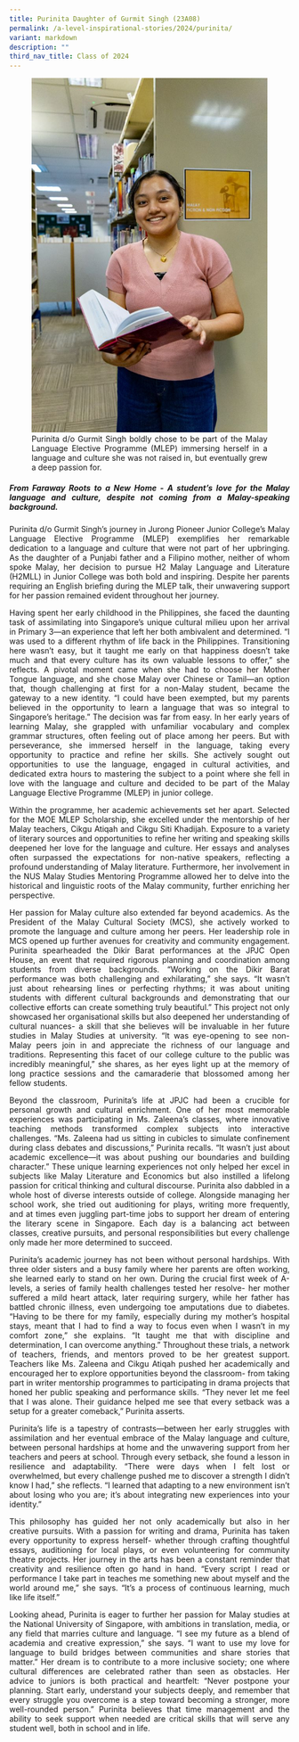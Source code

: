 ```yaml
---
title: Purinita Daughter of Gurmit Singh (23A08)
permalink: /a-level-inspirational-stories/2024/purinita/
variant: markdown
description: ""
third_nav_title: Class of 2024
---
```

<div align="justify">

<figure>
<img src="/images/Accomplishment/2024%20A%20Lvl%20Inspirational%20Story/2__Purinita.jpg"><figcaption>Purinita d/o Gurmit Singh boldly chose to be part of the Malay Language Elective Programme (MLEP) immersing herself in a language and culture she was not raised in, but eventually grew a deep passion for.</figcaption></figure>

<b><h5>From Faraway Roots to a New Home  - A student’s love for the Malay language and culture, despite not coming from a Malay-speaking background.</h5></b>

<p>Purinita d/o Gurmit Singh’s journey in Jurong Pioneer Junior College’s Malay Language Elective Programme (MLEP) exemplifies her remarkable dedication to a language and culture that were not part of her upbringing. As the daughter of a Punjabi father and a Filipino mother, neither of whom spoke Malay, her decision to pursue H2 Malay Language and Literature (H2MLL) in Junior College was both bold and inspiring. Despite her parents requiring an English briefing during the MLEP talk, their unwavering support for her passion remained evident throughout her journey.</p>
 
<p>Having spent her early childhood in the Philippines, she faced the daunting task of assimilating into Singapore’s unique cultural milieu upon her arrival in Primary 3—an experience that left her both ambivalent and determined. “I was used to a different rhythm of life back in the Philippines. Transitioning here wasn’t easy, but it taught me early on that happiness doesn’t take much and that every culture has its own valuable lessons to offer,” she reflects. A pivotal moment came when she had to choose her Mother Tongue language, and she chose Malay over Chinese or Tamil—an option that, though challenging at first for a non-Malay student, became the gateway to a new identity. “I could have been exempted, but my parents believed in the opportunity to learn a language that was so integral to Singapore’s heritage.” The decision was far from easy. In her early years of learning Malay, she grappled with unfamiliar vocabulary and complex grammar structures, often feeling out of place among her peers. But with perseverance, she immersed herself in the language, taking every opportunity to practice and refine her skills. She actively sought out opportunities to use the language, engaged in cultural activities, and dedicated extra hours to mastering the subject to a point where she fell in love with the language and culture and decided to be part of the Malay Language Elective Programme (MLEP) in junior college. </p>

<p>Within the programme, her academic achievements set her apart. Selected for the MOE MLEP Scholarship, she excelled under the mentorship of her Malay teachers, Cikgu Atiqah and Cikgu Siti Khadijah. Exposure to a variety of literary sources and opportunities to refine her writing and speaking skills deepened her love for the language and culture. Her essays and analyses often surpassed the expectations for non-native speakers, reflecting a profound understanding of Malay literature. Furthermore, her involvement in the NUS Malay Studies Mentoring Programme allowed her to delve into the historical and linguistic roots of the Malay community, further enriching her perspective.</p>

<p>Her passion for Malay culture also extended far beyond academics. As the President of the Malay Cultural Society (MCS), she actively worked to promote the language and culture among her peers. Her leadership role in MCS opened up further avenues for creativity and community engagement. Purinita spearheaded the Dikir Barat performances at the JPJC Open House, an event that required rigorous planning and coordination among students from diverse backgrounds. “Working on the Dikir Barat performance was both challenging and exhilarating,” she says. “It wasn’t just about rehearsing lines or perfecting rhythms; it was about uniting students with different cultural backgrounds and demonstrating that our collective efforts can create something truly beautiful.” This project not only showcased her organisational skills but also deepened her understanding of cultural nuances- a skill that she believes will be invaluable in her future studies in Malay Studies at university. “It was eye-opening to see non-Malay peers join in and appreciate the richness of our language and traditions. Representing this facet of our college culture to the public was incredibly meaningful,” she shares, as her eyes light up at the memory of long practice sessions and the camaraderie that blossomed among her fellow students.</p>

<p>Beyond the classroom, Purinita’s life at JPJC had been a crucible for personal growth and cultural enrichment. One of her most memorable experiences was participating in Ms. Zaleena’s classes, where innovative teaching methods transformed complex subjects into interactive challenges. “Ms. Zaleena had us sitting in cubicles to simulate confinement during class debates and discussions,” Purinita recalls. “It wasn’t just about academic excellence—it was about pushing our boundaries and building character.” These unique learning experiences not only helped her excel in subjects like Malay Literature and Economics but also instilled a lifelong passion for critical thinking and cultural discourse. Purinita also dabbled in a whole host of diverse interests outside of college. Alongside managing her school work, she tried out auditioning for plays, writing more frequently, and at times even juggling part-time jobs to support her dream of entering the literary scene in Singapore. Each day is a balancing act between classes, creative pursuits, and personal responsibilities but every challenge only made her more determined to succeed.</p>

<p>Purinita’s academic journey has not been without personal hardships. With three older sisters and a busy family where her parents are often working, she learned early to stand on her own. During the crucial first week of A-levels, a series of family health challenges tested her resolve- her mother suffered a mild heart attack, later requiring surgery, while her father has battled chronic illness, even undergoing toe amputations due to diabetes. “Having to be there for my family, especially during my mother’s hospital stays, meant that I had to find a way to focus even when I wasn’t in my comfort zone,” she explains. “It taught me that with discipline and determination, I can overcome anything.” Throughout these trials, a network of teachers, friends, and mentors proved to be her greatest support. Teachers like Ms. Zaleena and Cikgu Atiqah pushed her academically and encouraged her to explore opportunities beyond the classroom- from taking part in writer mentorship programmes to participating in drama projects that honed her public speaking and performance skills. “They never let me feel that I was alone. Their guidance helped me see that every setback was a setup for a greater comeback,” Purinita asserts.</p>

<p>Purinita’s life is a tapestry of contrasts—between her early struggles with assimilation and her eventual embrace of the Malay language and culture, between personal hardships at home and the unwavering support from her teachers and peers at school. Through every setback, she found a lesson in resilience and adaptability. “There were days when I felt lost or overwhelmed, but every challenge pushed me to discover a strength I didn’t know I had,” she reflects. “I learned that adapting to a new environment isn’t about losing who you are; it’s about integrating new experiences into your identity.” </p>

<p>This philosophy has guided her not only academically but also in her creative pursuits. With a passion for writing and drama, Purinita has taken every opportunity to express herself- whether through crafting thoughtful essays, auditioning for local plays, or even volunteering for community theatre projects. Her journey in the arts has been a constant reminder that creativity and resilience often go hand in hand. “Every script I read or performance I take part in teaches me something new about myself and the world around me,” she says. “It’s a process of continuous learning, much like life itself.”</p>
	
<p>Looking ahead, Purinita is eager to further her passion for Malay studies at the National University of Singapore, with ambitions in translation, media, or any field that marries culture and language. “I see my future as a blend of academia and creative expression,” she says. “I want to use my love for language to build bridges between communities and share stories that matter.” Her dream is to contribute to a more inclusive society; one where cultural differences are celebrated rather than seen as obstacles. Her advice to juniors is both practical and heartfelt: “Never postpone your planning. Start early, understand your subjects deeply, and remember that every struggle you overcome is a step toward becoming a stronger, more well-rounded person.” Purinita believes that time management and the ability to seek support when needed are critical skills that will serve any student well, both in school and in life.</p></div>